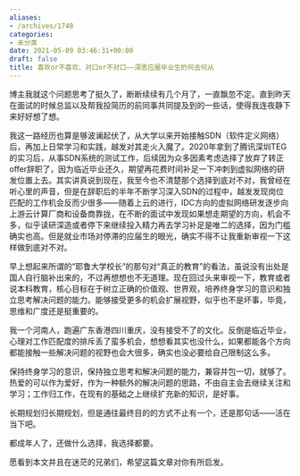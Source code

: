 ```yaml
---
aliases:
- /archives/1748
categories:
- 未分类
date: 2021-05-09 03:46:31+00:00
draft: false
title: 喜欢or不喜欢、对口or不对口——深思应届毕业生的何去何从
---
```


博主我就这个问题思考了挺久了，断断续续有几个月了，一直飘忽不定。直到昨天在面试的时候总监以及帮我投简历的前同事共同提及到的一些话，使得我连夜静下来好好想了想。



我这一路经历也算是够波澜起伏了，从大学以来开始接触SDN（软件定义网络）后，再加上日常学习和实践，越发对其走火入魔了。2020年拿到了腾讯深圳TEG的实习后，从事SDN系统的测试工作，后续因为众多因素考虑选择了放弃了转正offer辞职了，因为临近毕业还久，期望再花费时间补足一下冲刺到虚拟网络的研发位置上去。其实讲真说到现在，我至今也不清楚那个选择到底对不对，我曾经在听心里的声音，但是在辞职后的半年不断学习深入SDN的过程中，越发发现岗位匹配的工作机会反而少很多——随着上云的进行，IDC方向的虚拟网络研发逐步向上游云计算厂商和设备商靠拢，在不断的面试中发现如果想走期望的方向，机会不多，似乎读研深造或者停下来继续投入精力再去学习补足是唯二的选择，因为门槛确实也高。但是就业市场对停滞的应届生的眼光，确实不得不让我重新审视一下这样做到底对不对。

早上想起来所谓的“耶鲁大学校长”的那句对“真正的教育”的看法，虽说没有出处是国人自行脑补出来的，不过再想想也不无道理。现在回过头来审视一下，教育或者说本科教育，核心目标在于树立正确的价值观、世界观，培养终身学习的意识和独立思考解决问题的能力。能够接受更多的机会扩展视野，似乎也不是坏事，毕竟，思维和广度还是挺重要的。

我一个河南人，跑遍广东香港四川重庆，没有接受不了的文化。反倒是临近毕业，心理对工作匹配度的排斥丢了蛮多机会，想想看其实也没什么，如果都能各个方向都能接触一些解决问题的视野也会大很多，确实也没必要给自己限制这么多。

保持终身学习的意识，保持独立思考和解决问题的能力，兼容并包一切，就够了。热爱的可以作为爱好，作为一种额外的解决问题的思路，不由自主会去继续关注和学习；工作归工作，在现有的基础之上继续扩充新的知识，是好事。

长期规划归长期规划，但是通往最终目的的方式不止有一个，还是那句话——活在当下吧。

都成年人了，还做什么选择，我选择都要。

愿看到本文并且在迷茫的兄弟们，希望这篇文章对你有所启发。
